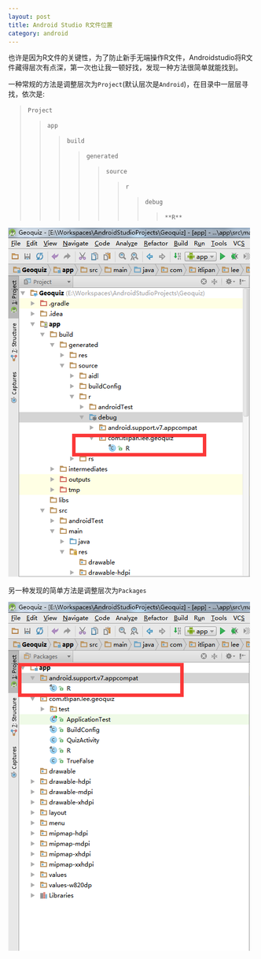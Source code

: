 ```yaml
---
layout: post
title: Android Studio R文件位置
category: android
---
```


也许是因为R文件的关键性，为了防止新手无端操作R文件，Androidstudio将R文件藏得层次有点深，第一次也让我一顿好找，发现一种方法很简单就能找到。

一种常规的方法是调整层次为`Project`(默认层次是`Android`)，在目录中一层层寻找，依次是:

> `Project`
> > `app`
> > > `build`
> > > > `generated`
> > > > > `source`
> > > > > > `r`
> > > > > > > `debug`
> > > > > > > > `**R**`

![效果图](/assets/img/20150526/project.png)



另一种发现的简单方法是调整层次为`Packages`

![效果图](/assets/img/20150526/packeges.png)